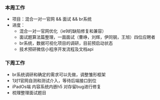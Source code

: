 ### 本周工作
* 项目：混合一对一官网 && 面试 && br系统
* 进度： 
    * 混合一对一官网优化（ie9的缺陷修复和兼容）
    * 面试题算法篇整理，一面面试（曹峥，刘辉，伊同钢，王旭）四位应聘者
    * br系统，数据可视化项目的调研，目前预启动状态
    * 技术预研微信小程序开发流程及文档api
### 下周工作
* br系统调研和确定的需求可以先做，调整雏形框架
* 1对1官网自测和测试介入，等待后端接口到位
* iPadOs端 内容系统内嵌h5 对存留bug进行修复
* 梳理整理面试题目







